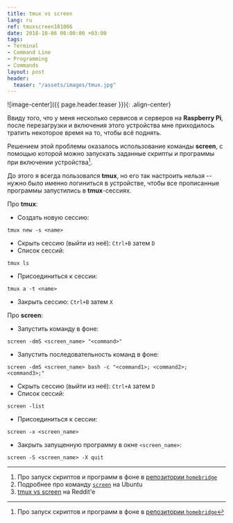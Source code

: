 ```yaml
---
title: tmux vs screen
lang: ru
ref: tmuxscreen181006
date: 2018-10-06 06:00:00 +03:00
tags:
- Terminal
- Command Line
- Programming
- Commands
layout: post
header:
  teaser: "/assets/images/tmux.jpg"
---
```


![image-center]({{ page.header.teaser }}){: .align-center}

Ввиду того, что у меня несколько сервисов и серверов на **Raspberry Pi**, после перезагрузки и включения этого устройства мне приходилось тратить некоторое время на то, чтобы всё поднять.

Решением этой проблемы оказалось использование команды **screen**, с помощью которой можно запускать заданные скрипты и программы при включении устройства[^1].

[^1]: Про запуск скриптов и программ в фоне в [репозитории `homebridge`](https://github.com/nfarina/homebridge/wiki/Running-HomeBridge-on-a-Raspberry-Pi#running-homebridge-on-boot-etcrclocal-using-screen)

До этого я всегда пользовался **tmux**, но его так настроить нельзя -- нужно было именно логиниться в устройстве, чтобы все прописанные программы запустились в **tmux**-сессиях.

Про **tmux**:
- Создать новую сессию:
```
tmux new -s <name>
```
- Cкрыть сессию (выйти из неё): `Ctrl+B` затем `D`
- Список сессий:
```
tmux ls
```
- Присоединиться к сессии:
```
tmux a -t <name>
```
- Закрыть сессию: `Ctrl+B` затем `X`


Про **screen**:
- Запустить команду в фоне:
```
screen -dmS <screen_name> "<command>"
```
- Запустить последовательность команд в фоне:
```
screen -dmS <screen_name> bash -c "<command1>; <command2>; <command3>;"
```
- Cкрыть сессию (выйти из неё): `Ctrl+A` затем `D`
- Список сессий:
```
screen -list
```
- Присоединиться к сессии:
```
screen -x <screen_name>
```
- Закрыть запущенную программу в окне `<screen_name>`:
```
screen -S <screen_name> -X quit
```

---

1. Про запуск скриптов и программ в фоне в [репозитории `homebridge`](https://github.com/nfarina/homebridge/wiki/Running-HomeBridge-on-a-Raspberry-Pi#running-homebridge-on-boot-etcrclocal-using-screen)
2. Подробнее про команду [`screen`](https://help.ubuntu.ru/wiki/screen) на Ubuntu
3. [tmux vs screen](https://www.reddit.com/r/linux/comments/6ffrmy/differences_between_tmux_vs_screen/) на Reddit'e

